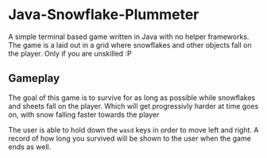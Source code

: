 # Java-Snowflake-Plummeter
A simple terminal based game written in Java with no helper frameworks. The game is a laid out in a grid where snowflakes and other objects fall on the player. Only if you are unskilled :P

## Gameplay

The goal of this game is to survive for as long as possible while snowflakes and sheets fall on the player. Which will get progressivly harder at time goes on, with snow falling faster towards the player

The user is able to hold down the `wasd` keys in order to move left and right. A record of how long you survived will be shown to the user when the game ends as well.